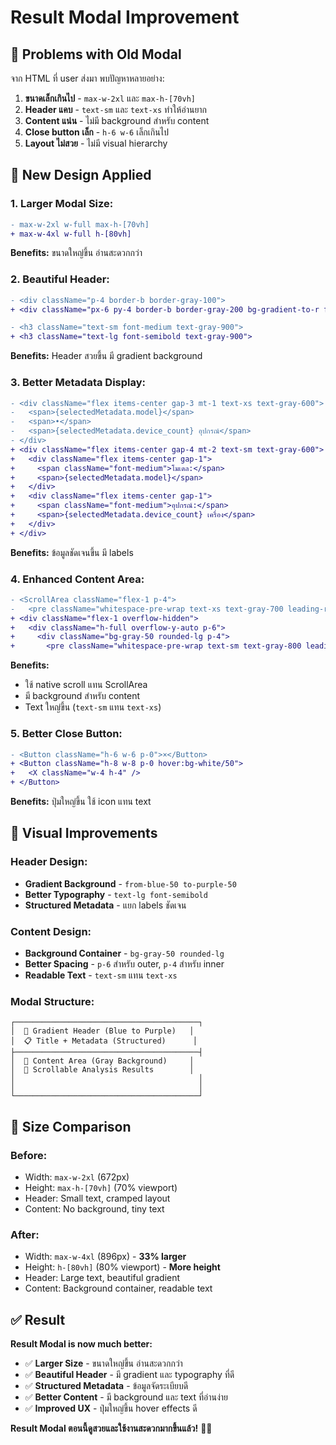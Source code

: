# Result Modal Improvement

## 🐛 Problems with Old Modal
จาก HTML ที่ user ส่งมา พบปัญหาหลายอย่าง:

1. **ขนาดเล็กเกินไป** - `max-w-2xl` และ `max-h-[70vh]`
2. **Header แคบ** - `text-sm` และ `text-xs` ทำให้อ่านยาก
3. **Content แน่น** - ไม่มี background สำหรับ content
4. **Close button เล็ก** - `h-6 w-6` เล็กเกินไป
5. **Layout ไม่สวย** - ไม่มี visual hierarchy

## 🎨 New Design Applied

### **1. Larger Modal Size:**
```diff
- max-w-2xl w-full max-h-[70vh]
+ max-w-4xl w-full h-[80vh]
```
**Benefits:** ขนาดใหญ่ขึ้น อ่านสะดวกกว่า

### **2. Beautiful Header:**
```diff
- <div className="p-4 border-b border-gray-100">
+ <div className="px-6 py-4 border-b border-gray-200 bg-gradient-to-r from-blue-50 to-purple-50">
```

```diff
- <h3 className="text-sm font-medium text-gray-900">
+ <h3 className="text-lg font-semibold text-gray-900">
```

**Benefits:** Header สวยขึ้น มี gradient background

### **3. Better Metadata Display:**
```diff
- <div className="flex items-center gap-3 mt-1 text-xs text-gray-600">
-   <span>{selectedMetadata.model}</span>
-   <span>•</span>
-   <span>{selectedMetadata.device_count} อุปกรณ์</span>
- </div>
+ <div className="flex items-center gap-4 mt-2 text-sm text-gray-600">
+   <div className="flex items-center gap-1">
+     <span className="font-medium">โมเดล:</span>
+     <span>{selectedMetadata.model}</span>
+   </div>
+   <div className="flex items-center gap-1">
+     <span className="font-medium">อุปกรณ์:</span>
+     <span>{selectedMetadata.device_count} เครื่อง</span>
+   </div>
+ </div>
```

**Benefits:** ข้อมูลชัดเจนขึ้น มี labels

### **4. Enhanced Content Area:**
```diff
- <ScrollArea className="flex-1 p-4">
-   <pre className="whitespace-pre-wrap text-xs text-gray-700 leading-relaxed font-mono">
+ <div className="flex-1 overflow-hidden">
+   <div className="h-full overflow-y-auto p-6">
+     <div className="bg-gray-50 rounded-lg p-4">
+       <pre className="whitespace-pre-wrap text-sm text-gray-800 leading-relaxed font-mono">
```

**Benefits:** 
- ใช้ native scroll แทน ScrollArea
- มี background สำหรับ content
- Text ใหญ่ขึ้น (`text-sm` แทน `text-xs`)

### **5. Better Close Button:**
```diff
- <Button className="h-6 w-6 p-0">×</Button>
+ <Button className="h-8 w-8 p-0 hover:bg-white/50">
+   <X className="w-4 h-4" />
+ </Button>
```

**Benefits:** ปุ่มใหญ่ขึ้น ใช้ icon แทน text

## 🎯 Visual Improvements

### **Header Design:**
- **Gradient Background** - `from-blue-50 to-purple-50`
- **Better Typography** - `text-lg font-semibold`
- **Structured Metadata** - แยก labels ชัดเจน

### **Content Design:**
- **Background Container** - `bg-gray-50 rounded-lg`
- **Better Spacing** - `p-6` สำหรับ outer, `p-4` สำหรับ inner
- **Readable Text** - `text-sm` แทน `text-xs`

### **Modal Structure:**
```
┌─────────────────────────────────────────┐
│  🎨 Gradient Header (Blue to Purple)   │
│  📋 Title + Metadata (Structured)      │
├─────────────────────────────────────────┤
│  📄 Content Area (Gray Background)     │
│  📜 Scrollable Analysis Results        │
│                                         │
│                                         │
└─────────────────────────────────────────┘
```

## 📐 Size Comparison

### **Before:**
- Width: `max-w-2xl` (672px)
- Height: `max-h-[70vh]` (70% viewport)
- Header: Small text, cramped layout
- Content: No background, tiny text

### **After:**
- Width: `max-w-4xl` (896px) - **33% larger**
- Height: `h-[80vh]` (80% viewport) - **More height**
- Header: Large text, beautiful gradient
- Content: Background container, readable text

## ✅ Result

**Result Modal is now much better:**

- ✅ **Larger Size** - ขนาดใหญ่ขึ้น อ่านสะดวกกว่า
- ✅ **Beautiful Header** - มี gradient และ typography ที่ดี
- ✅ **Structured Metadata** - ข้อมูลจัดระเบียบดี
- ✅ **Better Content** - มี background และ text ที่อ่านง่าย
- ✅ **Improved UX** - ปุ่มใหญ่ขึ้น hover effects ดี

**Result Modal ตอนนี้ดูสวยและใช้งานสะดวกมากขึ้นแล้ว!** 🎨✨